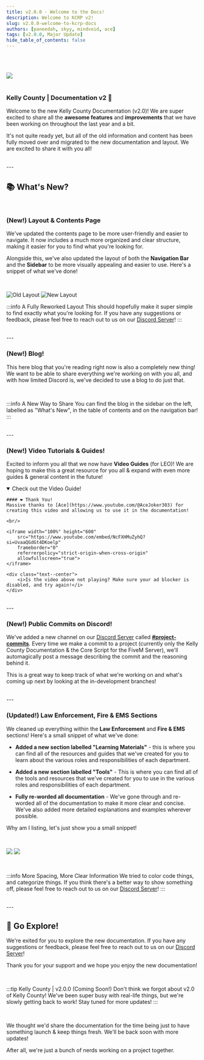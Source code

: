 ```yaml
---
title: v2.0.0 - Welcome to the Docs!
description: Welcome to KCRP v2!
slug: v2.0.0-welcome-to-kcrp-docs
authors: [paneedah, skyy, mindvoid, ace]
tags: [v2.0.0, Major Update]
hide_table_of_contents: false
---
```


<br/><br/>

<div class="text--center">
    <img src="/imgs/blog-docs-v2-update.png" style={{ width: '100%' }}></img>
</div>

<br/>

### Kelly County | Documentation v2 🎉

Welcome to the new Kelly County Documentation (v2.0)! We are super excited to share all the **awesome features** and **improvements** that we have been working on throughout the last year and a bit.

It's not quite ready yet, but all of the old information and content has been fully moved over and migrated to the new documentation and layout. We are excited to share it with you all!

<!-- truncate -->

<br/>
---
<br/>

## 📚 What's New?

<br/>

### (New!) Layout & Contents Page

We've updated the contents page to be more user-friendly and easier to navigate. It now includes a much more organized and clear structure, making it easier for you to find what you're looking for.

Alongside this, we've also updated the layout of both the **Navigation Bar** and the **Sidebar** to be more visually appealing and easier to use. Here's a snippet of what we've done!

<br/>

![Old Layout](/imgs/blog-docs-v2-old-layout.png)
![New Layout](/imgs/blog-docs-v2-new-layout.png)

:::info A Fully Reworked Layout
This should hopefully make it super simple to find exactly what you're looking for. If you have any suggestions or feedback, please feel free to reach out to us on our [Discord Server](https://discord.gg/kcdojrp)!
:::

<br/>
---
<br/>

### (New!) Blog!

This here blog that you're reading right now is also a completely new thing! We want to be able to share everything we're working on with you all, and with how limited Discord is, we've decided to use a blog to do just that.

<br/>

:::info A New Way to Share
You can find the blog in the sidebar on the left, labelled as "What's New", in the table of contents and on the navigation bar!
:::

<br/>
---
<br/>

### (New!) Video Tutorials & Guides!

Excited to inform you all that we now have **Video Guides** (for LEO)! We are hoping to make this a great resource for you all & expand with even more guides & general content in the future!

<details open>
  <summary>Check out the Video Guide!</summary>

    #### ❤️ Thank You!
    Massive thanks to [Ace](https://www.youtube.com/@AceJoker303) for creating this video and allowing us to use it in the documentation!

    <br/>

    <iframe width="100%" height="600"
        src="https://www.youtube.com/embed/NcFXHMuZyhQ?si=UvaaQGdGt4DKoelp"
        frameborder="0"
        referrerpolicy="strict-origin-when-cross-origin"
        allowfullscreen="true">
    </iframe>

    <div class="text--center">
        <i>Is the video above not playing? Make sure your ad blocker is disabled, and try again!</i>
    </div>
</details>

<br/>
---
<br/>

### (New!) Public Commits on Discord!

We've added a new channel on our [Discord Server](https://discord.gg/kcdojrp) called **[#project-commits](https://discord.com/channels/1132847710282727565/1362605191353991380)**. Every time we make a commit to a project (currently only the Kelly County Documentation & the Core Script for the FiveM Server), we'll automagically post a message describing the commit and the reasoning behind it.

This is a great way to keep track of what we're working on and what's coming up next by looking at the in-development branches!

<br/>
---
<br/>

### (Updated!) Law Enforcement, Fire & EMS Sections

We cleaned up everything within the **Law Enforcement** and **Fire & EMS** sections! Here's a small snippet of what we've done:

- **Added a new section labelled "Learning Materials"** - this is where you can find all of the resources and guides that we've created for you to learn about the various roles and responsibilities of each department.


- **Added a new section labelled "Tools"** - This is where you can find all of the tools and resources that we've created for you to use in the various roles and responsibilities of each department.

- **Fully re-worded all documentation** - We've gone through and re-worded all of the documentation to make it more clear and concise. We've also added more detailed explanations and examples wherever possible.

Why am I listing, let's just show you a small snippet!

<br/>

![](/imgs/blog-docs-v2-old-ftog.png)
![](/imgs/blog-docs-v2-new-ftog.png)

<br/>

:::info More Spacing, More Clear Information
We tried to color code things, and categorize things. If you think there's a better way to show something off, please feel free to reach out to us on our [Discord Server](https://discord.gg/kcdojrp)!
:::

<br/>
---
<br/>

## 🎉 Go Explore!

We're exited for you to explore the new documentation. If you have any suggestions or feedback, please feel free to reach out to us on our [Discord Server](https://discord.gg/kcdojrp)!

Thank you for your support and we hope you enjoy the new documentation!

<br/>

:::tip Kelly County | v2.0.0 (Coming Soon!)
Don't think we forgot about v2.0 of Kelly County! We've been super busy with real-life things, but we're slowly getting back to work! Stay tuned for more updates!
:::

<br/>

We thought we'd share the documentation for the time being just to have something launch & keep things fresh. We'll be back soon with more updates!

After all, we're just a bunch of nerds working on a project together.
